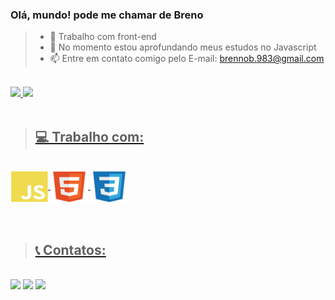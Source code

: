 ### Olá, mundo! pode me chamar de Breno

>- 🔭 Trabalho com front-end
>- 🌱 No momento estou aprofundando meus estudos no Javascript
>- 📫 Entre em contato comigo pelo E-mail: brennob.983@gmail.com

<br>

<div align="left">
  <a href="https://github.com/breno7164">
  <img height="160em" src="https://github-readme-stats.vercel.app/api?username=Breno7164&show_icons=true&theme=cobalt&include_all_commits=true&count_private=true"/>
  <img height="160em" src="https://github-readme-stats.vercel.app/api/top-langs/?username=Breno7164&layout=compact&langs_count=7&theme=cobalt"/>
</div>
  
<br>

> ## &#128187; Trabalho com:
<div style="display: inline_block">
  <br>
  <img align="center" alt="Breno-Js" height="50" width="60" src="https://raw.githubusercontent.com/devicons/devicon/master/icons/javascript/javascript-plain.svg">
  <img align="center" alt="Breno-HTML" height="50" width="60" src="https://raw.githubusercontent.com/devicons/devicon/master/icons/html5/html5-original.svg">
  <img align="center" alt="Breno-CSS" height="50" width="60" src="https://raw.githubusercontent.com/devicons/devicon/master/icons/css3/css3-original.svg">
</div>

<br>
<br>
  
> ## &#128222; Contatos:

<div>
  <br>
  <a href="https://www.linkedin.com/in/breno-barbosa-2683181a7/" target="_blank"><img src="https://img.shields.io/badge/-LinkedIn-%230077B5?style=for-the-badge&logo=linkedin&logoColor=white" target="_blank"></a>
  <a href = "mailto:brennob.983@gmail.com"><img src="https://img.shields.io/badge/-Gmail-%23333?style=for-the-badge&logo=gmail&logoColor=white" target="_blank"></a>
  <a href="https://www.instagram.com/xbreno_b/" target="_blank"><img src="https://img.shields.io/badge/-Instagram-%23E4405F?style=for-the-badge&logo=instagram&logoColor=white" target="_blank"></a>
</div>
